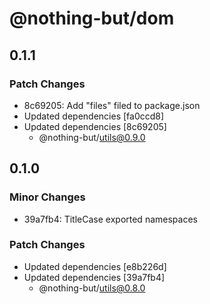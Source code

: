 # @nothing-but/dom

## 0.1.1

### Patch Changes

-   8c69205: Add "files" filed to package.json
-   Updated dependencies [fa0ccd8]
-   Updated dependencies [8c69205]
    -   @nothing-but/utils@0.9.0

## 0.1.0

### Minor Changes

-   39a7fb4: TitleCase exported namespaces

### Patch Changes

-   Updated dependencies [e8b226d]
-   Updated dependencies [39a7fb4]
    -   @nothing-but/utils@0.8.0
